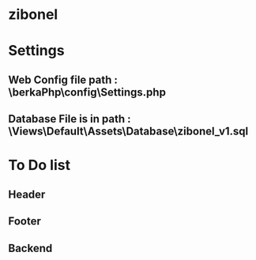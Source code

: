 # zibonel

# Settings 
## Web Config file path : \berkaPhp\config\Settings.php

## Database File is in path : \Views\Default\Assets\Database\zibonel_v1.sql

# To Do list 

## Header 
## Footer 
## Backend 

